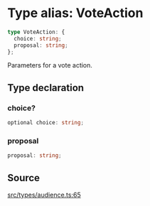 # Type alias: VoteAction

```ts
type VoteAction: {
  choice: string;
  proposal: string;
};
```

Parameters for a vote action.

## Type declaration

### choice?

```ts
optional choice: string;
```

### proposal

```ts
proposal: string;
```

## Source

[src/types/audience.ts:65](https://github.com/torque-labs/torque-ts-sdk/blob/2e5f57950645ce53fe6b770ba8048e80e413132e/src/types/audience.ts#L65)
